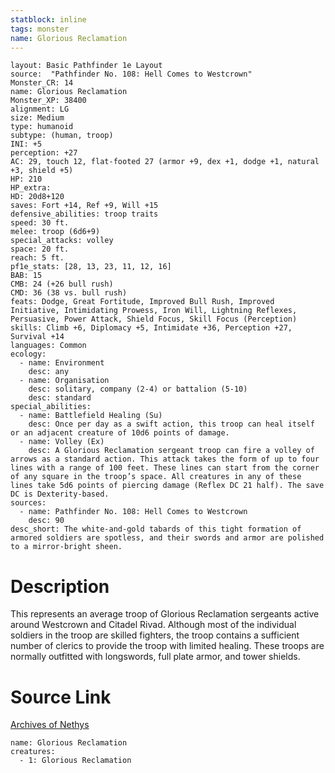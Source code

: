 ```yaml
---
statblock: inline
tags: monster
name: Glorious Reclamation
---
```

```statblock
layout: Basic Pathfinder 1e Layout
source:  "Pathfinder No. 108: Hell Comes to Westcrown"
Monster_CR: 14
name: Glorious Reclamation
Monster_XP: 38400
alignment: LG
size: Medium
type: humanoid
subtype: (human, troop)
INI: +5
perception: +27
AC: 29, touch 12, flat-footed 27 (armor +9, dex +1, dodge +1, natural +3, shield +5)
HP: 210
HP_extra: 
HD: 20d8+120
saves: Fort +14, Ref +9, Will +15
defensive_abilities: troop traits
speed: 30 ft.
melee: troop (6d6+9)
special_attacks: volley
space: 20 ft.
reach: 5 ft.
pf1e_stats: [28, 13, 23, 11, 12, 16]
BAB: 15
CMB: 24 (+26 bull rush)
CMD: 36 (38 vs. bull rush)
feats: Dodge, Great Fortitude, Improved Bull Rush, Improved Initiative, Intimidating Prowess, Iron Will, Lightning Reflexes, Persuasive, Power Attack, Shield Focus, Skill Focus (Perception)
skills: Climb +6, Diplomacy +5, Intimidate +36, Perception +27, Survival +14
languages: Common
ecology:
  - name: Environment
    desc: any
  - name: Organisation
    desc: solitary, company (2-4) or battalion (5-10)
    desc: standard
special_abilities:
  - name: Battlefield Healing (Su)
    desc: Once per day as a swift action, this troop can heal itself or an adjacent creature of 10d6 points of damage.
  - name: Volley (Ex)
    desc: A Glorious Reclamation sergeant troop can fire a volley of arrows as a standard action. This attack takes the form of up to four lines with a range of 100 feet. These lines can start from the corner of any square in the troop’s space. All creatures in any of these lines take 5d6 points of piercing damage (Reflex DC 21 half). The save DC is Dexterity-based.
sources:
  - name: Pathfinder No. 108: Hell Comes to Westcrown
    desc: 90
desc_short: The white-and-gold tabards of this tight formation of armored soldiers are spotless, and their swords and armor are polished to a mirror-bright sheen.
```
# Description
This represents an average troop of Glorious Reclamation sergeants active around Westcrown and Citadel Rivad. Although most of the individual soldiers in the troop are skilled fighters, the troop contains a sufficient number of clerics to provide the troop with limited healing. These troops are normally outfitted with longswords, full plate armor, and tower shields.
# Source Link
[Archives of Nethys](https://aonprd.com/MonsterDisplay.aspx?ItemName=Glorious%20Reclamation)
```encounter-table
name: Glorious Reclamation
creatures:
  - 1: Glorious Reclamation
```
